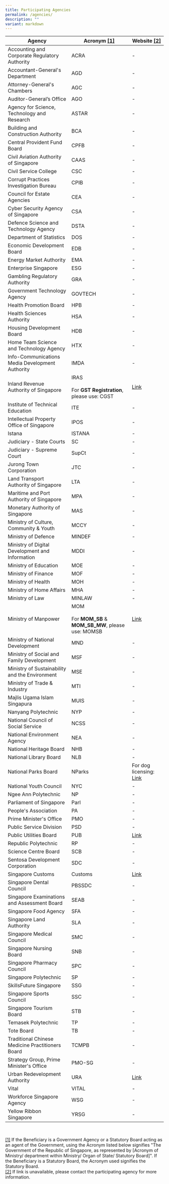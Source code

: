 ```yaml
---
title: Participating Agencies
permalink: /agencies/
description: ""
variant: markdown
---
```

| Agency  | Acronym  [\[1\]](#_ftn1) | Website  [\[2\]](#_ftn2) | 
| -------- | -------- |-------- | 
| Accounting and Corporate Regulatory Authority    | ACRA| - |
| Accountant-General's Department    | AGD| - |     
| Attorney-General's Chambers   | AGC| - |     
| Auditor-General’s Office    | AGO| - |     
| Agency for Science, Technology and Research    | ASTAR| - |     
| Building and Construction Authority   | BCA| - |     
| Central Provident Fund Board    | CPFB| - |
| Civil Aviation Authority of Singapore    | CAAS| - |
| Civil Service College    | CSC| - |
| Corrupt Practices Investigation Bureau    | CPIB| - |   
| Council for Estate Agencies    | CEA| - |
| Cyber Security Agency of Singapore    | CSA| - |     
| Defence Science and Technology Agency    | DSTA| - |
| Department of Statistics    | DOS| - |
| Economic Development Board   | EDB| - |     
| Energy Market Authority    | EMA| - |
| Enterprise Singapore    | ESG| - |
| Gambling Regulatory Authority | GRA| - |    
| Government Technology Agency    | GOVTECH| - | 
| Health Promotion Board    | HPB| - |  
| Health Sciences Authority    | HSA| - |     
| Housing Development Board    | HDB | - | 
| Home Team Science and Technology Agency    | HTX | - |
| Info-Communications Media Development Authority    | IMDA| - |  
| Inland Revenue Authority of Singapore    | IRAS<br><br> For **GST Registration**, please use: CGST| [Link](https://www.iras.gov.sg/taxes/goods-services-tax-(gst)/gst-registration-deregistration/guarantee) |
| Institute of Technical Education    | ITE | - 
| Intellectual Property Office of Singapore | IPOS| - |    
| Istana    | ISTANA| - |     
| Judiciary - State Courts   | SC | - |
| Judiciary - Supreme Court   | SupCt | - |
| Jurong Town Corporation    | JTC | - |
| Land Transport Authority of Singapore    | LTA | - |
| Maritime and Port Authority of Singapore    | MPA | - |
| Monetary Authority of Singapore    | MAS | - |
| Ministry of Culture, Community &amp; Youth    | MCCY| - |
| Ministry of Defence   | MINDEF| - |
| Ministry of Digital Development and Information    | MDDI| - |
| Ministry of Education | MOE | - |   
| Ministry of Finance | MOF | - |
| Ministry of Health | MOH | - |
| Ministry of Home Affairs | MHA | - |
| Ministry of Law    | MINLAW| - |     
| Ministry of Manpower   | MOM<br><br> For **MOM_SB** &amp; **MOM_SB_MW**, please use: MOMSB|[Link](https://go.gov.sg/mom-fi-sb-faq) |
| Ministry of National Development    | MND| - |     
| Ministry of Social and Family Development    | MSF| - |
| Ministry of Sustainability and the Environment    | MSE| - | 
| Ministry of Trade &amp; Industry    | MTI| - | 
| Majlis Ugama Islam Singapura    | MUIS| - | 
| Nanyang Polytechnic    | NYP| - | 
| National Council of Social Service    | NCSS| - | 
| National Environment Agency    | NEA| -|
| National Heritage Board   | NHB| - |     
| National Library Board    | NLB| - | 
| National Parks Board    | NParks| For dog licensing: [Link](https://www.nparks.gov.sg/avs/pets/owning-a-pet/licensing-a-pet/banker%E2%80%99s-guarantee )|   
| National Youth Council    | NYC| - |     
| Ngee Ann Polytechnic    | NP| - |     
| Parliament of Singapore    | Parl | - |
| People's Association    | PA | - |
| Prime Minister's Office    | PMO| - |
| Public Service Division    | PSD| - |     
| Public Utilities Board    | PUB| [Link](https://www.pub.gov.sg/Industry/Tenders-and-Contracts/eGuaranteeGov) |
| Republic Polytechnic    | RP| - |     
| Science Centre Board    | SCB| - |     
| Sentosa Development Corporation    | SDC| - |     
| Singapore Customs    | Customs| [Link](https://www.customs.gov.sg/businesses/new-traders-and-registration-services/registration-services/security-lodgement/how-to-lodge-security) |
| Singapore Dental Council    | PBSSDC| - |  
| Singapore Examinations and Assessment Board | SEAB| - |   
| Singapore Food Agency    | SFA| - |     
| Singapore Land Authority    | SLA| - |    
| Singapore Medical Council  | SMC| - |  
| Singapore Nursing Board    | SNB| - |  
| Singapore Pharmacy Council    | SPC| - |  
| Singapore Polytechnic    | SP| - | 
| SkillsFuture Singapore    | SSG| - |    
| Singapore Sports Council    | SSC| - |    
| Singapore Tourism Board    | STB| - |    
| Temasek Polytechnic    | TP| - |    
| Tote Board | TB| - |    
| Traditional Chinese Medicine Practitioners Board  | TCMPB| - |    
| Strategy Group, Prime Minister's Office    | PMO-SG| - |     
| Urban Redevelopment Authority    | URA| [Link](https://www.ura.gov.sg/Corporate/Land-Sales) |
| Vital    | VITAL| - |     
| Workforce Singapore Agency   | WSG| - |     
| Yellow Ribbon Singapore    | YRSG| - |     

<br>

[\[1\]](#_ftnref1) If the Beneficiary is a Government Agency or a Statutory Board acting as an agent of the Government, using the Acronym listed below signifies "The Government of the Republic of Singapore, as represented by [Acronym of Ministry/ department within Ministry/ Organ of State/ Statutory Board]". If the Beneficiary is a Statutory Board, the Acronym used signifies the Statutory Board.<br>
[\[2\]](#_ftnref2) If link is unavailable, please contact the participating agency for more information.<br>